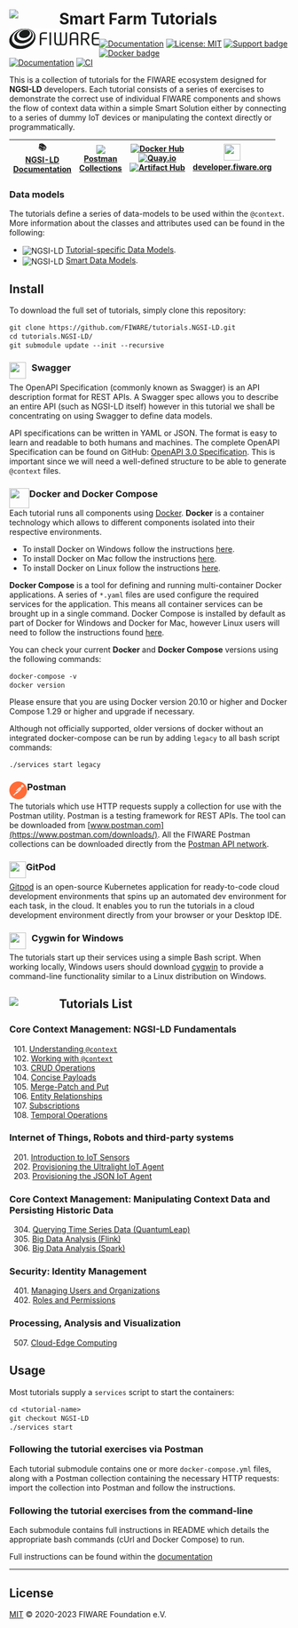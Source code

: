 # Smart Farm Tutorials[<img src="https://img.shields.io/badge/NGSI-LD-d6604d.svg" width="90"  align="left" />](https://www.etsi.org/deliver/etsi_gs/CIM/001_099/009/01.06.01_60/gs_CIM009v010601p.pdf) [<img src="docs/img/logo.png" align="left" width="162">](https://www.fiware.org/) <br/>

[![Documentation](https://nexus.lab.fiware.org/repository/raw/public/badges/chapters/documentation.svg)](https://ngsi-ld-tutorials.rtfd.io)
[![License: MIT](https://img.shields.io/github/license/fiware/tutorials.Step-by-Step.svg)](https://opensource.org/licenses/MIT)
[![Support badge](https://img.shields.io/badge/tag-fiware-orange.svg?logo=stackoverflow)](https://stackoverflow.com/questions/tagged/fiware)
[![Docker badge](https://img.shields.io/badge/quay.io-fiware%2Ftutorials.ngsi--ld-grey?logo=red%20hat&labelColor=EE0000)](https://quay.io/repository/fiware/tutorials.ngsi-ld)
<br> [![Documentation](https://img.shields.io/readthedocs/ngsi-ld-tutorials.svg)](https://ngsi-ld-tutorials.rtfd.io)
[![CI](https://github.com/FIWARE/tutorials.NGSI-LD/workflows/CI/badge.svg)](https://github.com/FIWARE/tutorials.NGSI-LD/actions?query=workflow%3ACI)

This is a collection of tutorials for the FIWARE ecosystem designed for **NGSI-LD** developers. Each tutorial consists
of a series of exercises to demonstrate the correct use of individual FIWARE components and shows the flow of context
data within a simple Smart Solution either by connecting to a series of dummy IoT devices or manipulating the context
directly or programmatically.

| :books: <br>[NGSI-LD<br>Documentation](https://ngsi-ld-tutorials.rtfd.io/) | <img src="https://assets.getpostman.com/common-share/postman-logo-stacked.svg" align="center" height="25"> <br/>[Postman<br>Collections](https://explore.postman.com/team/3mM5EY6ChBYp9D) | [![Docker Hub](https://nexus.lab.fiware.org/repository/raw/public/badges/docker/fiware.svg)](https://hub.docker.com/u/fiware) <br> [![Quay.io](https://img.shields.io/badge/quay.io-fiware-grey?logo=red%20hat&labelColor=EE0000)](https://quay.io/organization/fiware) <br> [![Artifact Hub](https://img.shields.io/endpoint?url=https://artifacthub.io/badge/repository/fiware)](https://artifacthub.io/packages/search?repo=fiware) | <img src="https://fiware.github.io/catalogue/img/fiware-emoji.png" height="30px" width="30px"/> <br/> [**developer.&ZeroWidthSpace;fiware.org**](https://www.fiware.org/developers/) |
| -------------------------------------------------------------------------- | ----------------------------------------------------------------------------------------------------------------------------------------------------------------------------------------- | -------------------------------------------------------------------------------------------------------------------------------------------------------------------------------------------------------------------------------------------------------------------------------------------- | ------------------------------------------------------------------------------------------------------------------------------------------------------------------------------------ |

<!--- GLOBAL SUMMIT BANNER AD
| <a href="https://www.fiware.org/global-summit/"><img src="https://fiware.github.io//catalogue/img/Summit23.png" width="240" height="70" /></a> | <a href="https://www.eventbrite.com/e/fiware-on-site-training-tickets-591474775977"><img src="https://fiware.github.io//catalogue/img/Training23.png" width="240" height="70" /></a> |
| --- | --- |
--->

<h3>Data models</h3>

The tutorials define a series of data-models to be used within the `@context`. More information about the classes and
attributes used can be found in the following:

-   <img src="https://json-ld.org/favicon.ico" align="center" height="25" alt="NGSI-LD"/>
    <a href="https://ngsi-ld-tutorials.readthedocs.io/en/latest/datamodels.html">Tutorial-specific Data Models</a>.
-   <img src="https://json-ld.org/favicon.ico" align="center" height="25" alt="NGSI-LD"/>
    <a href="https://smartdatamodels.org">Smart Data Models</a>.

## Install

To download the full set of tutorials, simply clone this repository:

```console
git clone https://github.com/FIWARE/tutorials.NGSI-LD.git
cd tutorials.NGSI-LD/
git submodule update --init --recursive
```

### Swagger <img src="https://static1.smartbear.co/swagger/media/assets/swagger_fav.png" align="left"  height="30" width="30" style="border-right-style:solid; border-right-width:10px; border-color:transparent; background: transparent">

The OpenAPI Specification (commonly known as Swagger) is an API description format for REST APIs. A Swagger spec allows
you to describe an entire API (such as NGSI-LD itself) however in this tutorial we shall be concentrating on using
Swagger to define data models.

API specifications can be written in YAML or JSON. The format is easy to learn and readable to both humans and machines.
The complete OpenAPI Specification can be found on GitHub:
[OpenAPI 3.0 Specification](https://github.com/OAI/OpenAPI-Specification/blob/master/versions/3.0.2.md). This is
important since we will need a well-defined structure to be able to generate `@context` files.

### Docker and Docker Compose <img src="https://www.docker.com/favicon.ico" align="left"  height="36" width="36">

Each tutorial runs all components using [Docker](https://www.docker.com). **Docker** is a container technology which
allows to different components isolated into their respective environments.

-   To install Docker on Windows follow the instructions [here](https://docs.docker.com/docker-for-windows/).
-   To install Docker on Mac follow the instructions [here](https://docs.docker.com/docker-for-mac/).
-   To install Docker on Linux follow the instructions [here](https://docs.docker.com/install/).

**Docker Compose** is a tool for defining and running multi-container Docker applications. A series of `*.yaml` files
are used configure the required services for the application. This means all container services can be brought up in a
single command. Docker Compose is installed by default as part of Docker for Windows and Docker for Mac, however Linux
users will need to follow the instructions found [here](https://docs.docker.com/compose/install/).

You can check your current **Docker** and **Docker Compose** versions using the following commands:

```console
docker-compose -v
docker version
```

Please ensure that you are using Docker version 20.10 or higher and Docker Compose 1.29 or higher and upgrade if
necessary.

Although not officially supported, older versions of docker without an integrated docker-compose can be run by adding
`legacy` to all bash script commands:

```console
./services start legacy
```

### Postman <img src="docs/img/postman.png" align="left"  height="32" width="32">

The tutorials which use HTTP requests supply a collection for use with the Postman utility. Postman is a testing
framework for REST APIs. The tool can be downloaded from [www.postman.com](https://www.postman.com/downloads/). All the
FIWARE Postman collections can be downloaded directly from the
[Postman API network](https://explore.postman.com/team/3mM5EY6ChBYp9D).

### GitPod <img src="https://gitpod.io/favicon.ico" align="left"  height="30" width="30">

[Gitpod](https://github.com/gitpod-io/gitpod) is an open-source Kubernetes application for ready-to-code cloud
development environments that spins up an automated dev environment for each task, in the cloud. It enables you to run
the tutorials in a cloud development environment directly from your browser or your Desktop IDE.

### Cygwin for Windows <img src="https://www.cygwin.com/favicon.ico" align="left"  height="30" width="30" style="border-right-style:solid; border-right-width:10px; border-color:transparent; background: transparent">

The tutorials start up their services using a simple Bash script. When working locally, Windows users should download
[cygwin](http://www.cygwin.com/) to provide a command-line functionality similar to a Linux distribution on Windows.

## Tutorials List[<img src="https://img.shields.io/badge/NGSI-LD-d6604d.svg" width="90"  align="left" />](https://www.etsi.org/deliver/etsi_gs/CIM/001_099/009/01.06.01_60/gs_CIM009v010601p.pdf)

### Core Context Management: NGSI-LD Fundamentals

&nbsp; 101. [Understanding `@context`](https://github.com/FIWARE/tutorials.Understanding-At-Context) <br/> &nbsp; 102.
[Working with `@context`](https://github.com/FIWARE/tutorials.Getting-Started/tree/NGSI-LD) <br/> &nbsp; 103.
[CRUD Operations](https://github.com/FIWARE/tutorials.CRUD-Operations/tree/NGSI-LD) <br/> &nbsp; 104.
[Concise Payloads](https://github.com/FIWARE/tutorials.Concise/tree/NGSI-LD) <br/> &nbsp; 105.
[Merge-Patch and Put](https://github.com/FIWARE/tutorials.Merge-Patch-Put/tree/NGSI-LD) <br/> &nbsp; 106.
[Entity Relationships](https://github.com/FIWARE/tutorials.Entity-Relationships/tree/NGSI-LD) <br/> &nbsp; 107.
[Subscriptions](https://github.com/FIWARE/tutorials.Subscriptions/tree/NGSI-LD) <br/> &nbsp; 108.
[Temporal Operations](https://github.com/FIWARE/tutorials.Short-Term-History/tree/NGSI-LD) <br/>

### Internet of Things, Robots and third-party systems

&nbsp; 201. [Introduction to IoT Sensors](https://github.com/FIWARE/tutorials.IoT-Sensors/tree/NGSI-LD) <br/>
&nbsp; 202. [Provisioning the Ultralight IoT Agent](https://github.com/FIWARE/tutorials.IoT-Agent/tree/NGSI-LD) <br/>
&nbsp; 203. [Provisioning the JSON IoT Agent](https://github.com/FIWARE/tutorials.IoT-Agent-JSON/tree/NGSI-LD) <br/>

### Core Context Management: Manipulating Context Data and Persisting Historic Data

&nbsp; 304. [Querying Time Series Data (QuantumLeap)](https://github.com/FIWARE/tutorials.Time-Series-Data/tree/NGSI-LD)
<br/> &nbsp; 305. [Big Data Analysis (Flink)](https://github.com/FIWARE/tutorials.Big-Data-Flink/tree/NGSI-LD) <br/>
&nbsp; 306. [Big Data Analysis (Spark)](https://github.com/FIWARE/tutorials.Big-Data-Spark/tree/NGSI-LD)

### Security: Identity Management

&nbsp; 401. [Managing Users and Organizations](https://github.com/FIWARE/tutorials.Identity-Management/tree/NGSI-v2)
<br/> &nbsp; 402. [Roles and Permissions](https://github.com/FIWARE/tutorials.Roles-Permissions/tree/NGSI-v2)

### Processing, Analysis and Visualization

&nbsp; 507. [Cloud-Edge Computing](https://github.com/FIWARE/tutorials.Edge-Computing/tree/NGSI-LD)

## Usage

Most tutorials supply a `services` script to start the containers:

```console
cd <tutorial-name>
git checkout NGSI-LD
./services start
```

### Following the tutorial exercises via Postman

Each tutorial submodule contains one or more `docker-compose.yml` files, along with a Postman collection containing the
necessary HTTP requests: import the collection into Postman and follow the instructions.

### Following the tutorial exercises from the command-line

Each submodule contains full instructions in README which details the appropriate bash commands (cUrl and Docker
Compose) to run.

Full instructions can be found within the [documentation](https://ngsi-ld-tutorials.rtfd.io/)

---

## License

[MIT](LICENSE) © 2020-2023 FIWARE Foundation e.V.
